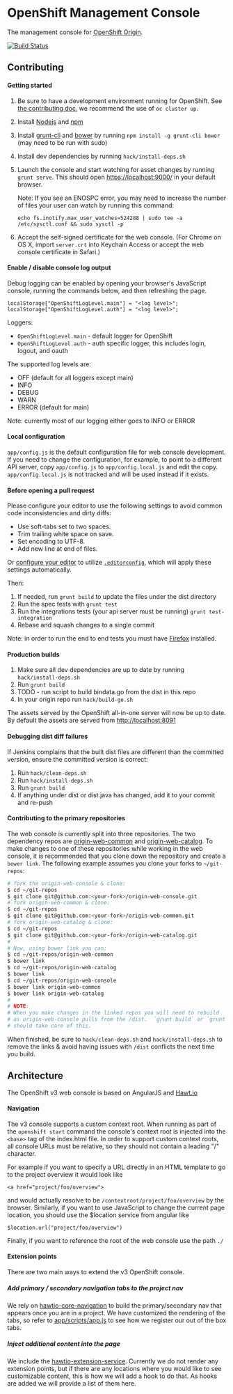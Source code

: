 OpenShift Management Console
=========================
The management console for [OpenShift Origin](https://github.com/openshift/origin).

[![Build Status](https://travis-ci.org/openshift/origin-web-console.svg?branch=master)](https://travis-ci.org/openshift/origin-web-console)

Contributing
------------

#### Getting started

1. Be sure to have a development environment running for OpenShift. See [the contributing doc](https://github.com/openshift/origin/blob/master/CONTRIBUTING.adoc#develop-locally-on-your-host), we recommend the use of `oc cluster up`.
1. Install [Nodejs](http://nodejs.org/) and [npm](https://www.npmjs.org/)
1. Install [grunt-cli](http://gruntjs.com/installing-grunt) and [bower](http://bower.io/) by running `npm install -g grunt-cli bower` (may need to be run with sudo)
1. Install dev dependencies by running `hack/install-deps.sh`
1. Launch the console and start watching for asset changes by running `grunt serve`. This should open <https://localhost:9000/> in your default browser.

    Note: If you see an ENOSPC error, you may need to increase the number of files your user can watch by running this command:

    ```
    echo fs.inotify.max_user_watches=524288 | sudo tee -a /etc/sysctl.conf && sudo sysctl -p
    ```
1. Accept the self-signed certificate for the web console. (For Chrome on OS X, import `server.crt` into Keychain Access or accept the web console certificate in Safari.)

#### Enable / disable console log output

Debug logging can be enabled by opening your browser's JavaScript console, running the commands below, and then refreshing the page.

```
localStorage["OpenShiftLogLevel.main"] = "<log level>";
localStorage["OpenShiftLogLevel.auth"] = "<log level>";
```

Loggers:
* `OpenShiftLogLevel.main` - default logger for OpenShift
* `OpenShiftLogLevel.auth` - auth specific logger, this includes login, logout, and oauth

The supported log levels are:
* OFF (default for all loggers except main)
* INFO
* DEBUG
* WARN
* ERROR (default for main)

Note: currently most of our logging either goes to INFO or ERROR

#### Local configuration

`app/config.js` is the default configuration file for web console
development. If you need to change the configuration, for example, to point to
a different API server, copy `app/config.js` to
`app/config.local.js` and edit the copy. `app/config.local.js` is
not tracked and will be used instead if it exists.

#### Before opening a pull request

Please configure your editor to use the
following settings to avoid common code inconsistencies and dirty
diffs:

* Use soft-tabs set to two spaces.
* Trim trailing white space on save.
* Set encoding to UTF-8.
* Add new line at end of files.

Or [configure your editor](http://editorconfig.org/#download) to
utilize [`.editorconfig`](https://github.com/openshift/origin-web-console/blob/master/.editorconfig),
which will apply these settings automatically.

Then:

1. If needed, run `grunt build` to update the files under the dist directory
2. Run the spec tests with `grunt test`
3. Run the integrations tests (your api server must be running) `grunt test-integration`
4. Rebase and squash changes to a single commit

Note: in order to run the end to end tests you must have [Firefox](https://www.mozilla.org/en-US/firefox/new/) installed.

#### Production builds
1. Make sure all dev dependencies are up to date by running `hack/install-deps.sh`
2. Run `grunt build`
3. TODO - run script to build bindata.go from the dist in this repo
4. In your origin repo run `hack/build-go.sh`

The assets served by the OpenShift all-in-one server will now be up to date. By default the assets are served from [http://localhost:8091](http://localhost:8091)

#### Debugging dist diff failures
If Jenkins complains that the built dist files are different than the committed version, ensure the committed version is correct:

1. Run `hack/clean-deps.sh`
2. Run `hack/install-deps.sh`
3. Run `grunt build`
4. If anything under dist or dist.java has changed, add it to your commit and re-push

#### Contributing to the primary repositories

The web console is currently split into three repositories.  The two dependency repos are
[origin-web-common](https://github.com/openshift/origin-web-common) and
[origin-web-catalog](https://github.com/openshift/origin-web-catalog).
To make changes to one of these repositories while working in the web console, it is recommended that you clone down the
repository and create a `bower link`.  The following example assumes you clone your forks to `~/git-repos`:

```bash
# fork the origin-web-console & clone:
$ cd ~/git-repos
$ git clone git@github.com:<your-fork>/origin-web-console.git
# fork origin-web-common & clone:
$ cd ~/git-repos
$ git clone git@github.com:<your-fork>/origin-web-common.git
# fork origin-web-catalog & clone:
$ cd ~/git-repos
$ git clone git@github.com:<your-fork>/origin-web-catalog.git
#
# Now, using bower link you can:
$ cd ~/git-repos/origin-web-common
$ bower link
$ cd ~/git-repos/origin-web-catalog
$ bower link
$ cd ~/git-repos/origin-web-console
$ bower link origin-web-common
$ bower link origin-web-catalog
#
# NOTE:
# When you make changes in the linked repos you will need to rebuild
# as origin-web-console pulls from the /dist.  `grunt build` or `grunt watch`
# should take care of this.
```

When finished, be sure to `hack/clean-deps.sh` and `hack/install-deps.sh` to remove
the links & avoid having issues with `/dist` conflicts the next time you build.


Architecture
------------

The OpenShift v3 web console is based on AngularJS and [Hawt.io](https://github.com/hawtio/hawtio-core)

#### Navigation

The v3 console supports a custom context root.  When running as part of the `openshift start` command the console's context root is injected into the `<base>` tag of the index.html file.  In order to support custom context roots, all console URLs must be relative, so they should not contain a leading "/" character.

For example if you want to specify a URL directly in an HTML template to go to the project overview it would look like

```
<a href="project/foo/overview">
```

and would actually resolve to be `/contextroot/project/foo/overview` by the browser.  Similarly, if you want to use JavaScript to change the current page location, you should use the $location service from angular like

```
$location.url("project/foo/overview")
```

Finally, if you want to reference the root of the web console use the path `./`

#### Extension points

There are two main ways to extend the v3 OpenShift console.

##### Add primary / secondary navigation tabs to the project nav

We rely on [hawtio-core-navigation](https://github.com/hawtio/hawtio-core-navigation) to build the primary/secondary nav that appears once you are in a project.  We have customized the rendering of the tabs, so refer to [app/scripts/app.js](app/scripts/app.js) to see how we register our out of the box tabs.

##### Inject additional content into the page

We include the [hawtio-extension-service](https://github.com/hawtio/hawtio-extension-service).  Currently we do not render any extension points, but if there are any locations where you would like to see customizable content, this is how we will add a hook to do that.  As hooks are added we will provide a list of them here.
